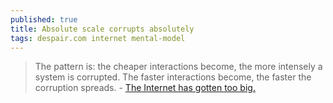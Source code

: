 ```yaml
---
published: true
title: Absolute scale corrupts absolutely
tags: despair.com internet mental-model
---
```

> The pattern is: the cheaper interactions become, the more intensely a system is corrupted. The faster interactions become, the faster the corruption spreads. - [The Internet has gotten too big.](https://apenwarr.ca/log/20190819)